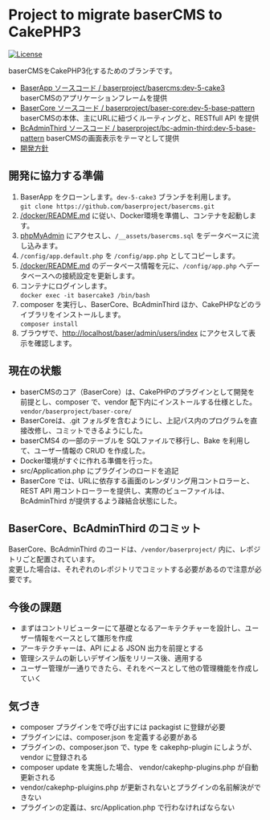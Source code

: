 # Project to migrate baserCMS to CakePHP3

[![License](https://img.shields.io/packagist/l/cakephp/app.svg?style=flat-square)](https://packagist.org/packages/baserproject/basercms)

baserCMSをCakePHP3化するためのブランチです。  
- [BaserApp ソースコード / baserproject/basercms:dev-5-cake3](https://github.com/baserproject/basercms/tree/dev-5-cake3)  
baserCMSのアプリケーションフレームを提供
- [BaserCore ソースコード / baserproject/baser-core:dev-5-base-pattern](https://github.com/baserproject/baser-core/tree/dev-5-base-pattern)  
baserCMSの本体、主にURLに紐づくルーティングと、RESTfull API を提供
- [BcAdminThird ソースコード / baserproject/bc-admin-third:dev-5-base-pattern](https://github.com/baserproject/bc-admin-third/tree/dev-5-base-pattern)
baserCMSの画面表示をテーマとして提供
- [開発方針](https://docs.google.com/document/d/1QAmScc65CwMyn8QuwWKE9q_8HnSKcW9oefI9RrHoUYY/edit)

## 開発に協力する準備

1. BaserApp をクローンします。`dev-5-cake3` ブランチを利用します。  
`git clone https://github.com/baserproject/basercms.git`
2. [/docker/README.md](https://github.com/baserproject/basercms/blob/dev-5-cake3/docker/README.md) に従い、Docker環境を準備し、コンテナを起動します。
3. [phpMyAdmin](http://localhost:8080) にアクセスし、`/__assets/basercms.sql` をデータベースに流し込みます。
4. `/config/app.default.php` を `/config/app.php` としてコピーします。
5. [/docker/README.md](https://github.com/baserproject/basercms/blob/dev-5-cake3/docker/README.md) のデータベース情報を元に、`/config/app.php` へデータベースへの接続設定を更新します。
6. コンテナにログインします。  
`docker exec -it basercake3 /bin/bash`
7. composer を実行し、BaserCore、BcAdminThird ほか、CakePHPなどのライブラリをインストールします。  
`composer install`
8. ブラウザで、[http://localhost/baser/admin/users/index](http://localhost/baser/admin/users/index) にアクセスして表示を確認します。

## 現在の状態

- baserCMSのコア（BaserCore）は、CakePHPのプラグインとして開発を前提とし、composer で、vendor 配下内にインストールする仕様とした。 `vendor/baserproject/baser-core/`
- BaserCoreは、.git フォルダを含むようにし、上記パス内のプログラムを直接改修し、コミットできるようにした。
- baserCMS4 の一部のテーブルを SQLファイルで移行し、Bake を利用して、ユーザー情報の CRUD を作成した。
- Docker環境がすぐに作れる準備を行った。
- src/Application.php にプラグインのロードを追記
- BaserCore では、URLに依存する画面のレンダリング用コントロラーと、REST API 用コントローラーを提供し、実際のビューファイルは、BcAdminThird が提供するよう疎結合状態にした。

## BaserCore、BcAdminThird のコミット

BaserCore、BcAdminThird のコードは、`/vendor/baserproject/` 内に、レポジトリごと配置されています。  
変更した場合は、それぞれのレポジトリでコミットする必要があるので注意が必要です。

## 今後の課題

- まずはコントリビューターにて基礎となるアーキテクチャーを設計し、ユーザー情報をベースとして雛形を作成
- アーキテクチャーは、API による JSON 出力を前提とする
- 管理システムの新しいデザイン版をリリース後、適用する
- ユーザー管理が一通りできたら、それをベースとして他の管理機能を作成していく

## 気づき
- composer プラグインをで呼び出すには packagist に登録が必要
- プラグインには、composer.json を定義する必要がある
- プラグインの、composer.json で、type を cakephp-plugin にしようが、vendor に登録される
- composer update を実施した場合、 vendor/cakephp-plugins.php が自動更新される
- vendor/cakephp-pluigins.php が更新されないとプラグインの名前解決ができない
- プラグインの定義は、src/Application.php で行わなければならない
